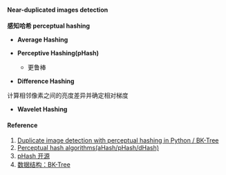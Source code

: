 #### Near-duplicated images detection

**感知哈希 perceptual hashing**

- **Average Hashing**


- **Perceptive Hashing(pHash)**
    - 更鲁棒

- **Difference Hashing**

计算相邻像素之间的亮度差异并确定相对梯度

- **Wavelet Hashing**

#### Reference
1. [Duplicate image detection with perceptual hashing in Python / BK-Tree](http://tech.jetsetter.com/2017/03/21/duplicate-image-detection/)
2. [Perceptual hash algorithms(aHash/pHash/dHash)](http://www.hackerfactor.com/blog/index.php?/archives/432-Looks-Like-It.html)
3. [pHash 开源](http://phash.org/)
4. [数据结构：BK-Tree](https://signal-to-noise.xyz/post/bk-tree/)
